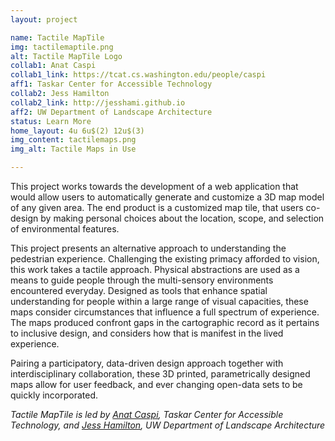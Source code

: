 ```yaml
---
layout: project

name: Tactile MapTile
img: tactilemaptile.png
alt: Tactile MapTile Logo
collab1: Anat Caspi
collab1_link: https://tcat.cs.washington.edu/people/caspi
aff1: Taskar Center for Accessible Technology
collab2: Jess Hamilton
collab2_link: http://jesshami.github.io
aff2: UW Department of Landscape Architecture
status: Learn More
home_layout: 4u 6u$(2) 12u$(3)
img_content: tactilemaps.png
img_alt: Tactile Maps in Use

---
```


This project works towards the development of a web application that would allow users to automatically generate and customize a 3D map model of any given area. The end product is a customized map tile, that users co-design by making personal choices about the location, scope, and selection of environmental features.  

This project presents an alternative approach to understanding the pedestrian experience. Challenging the existing primacy afforded to vision, this work takes a tactile approach. Physical abstractions are used as a means to guide people through the multi-sensory environments encountered everyday. Designed as tools that enhance spatial understanding for people within a large range of visual capacities, these maps consider circumstances that influence a full spectrum of experience.  The maps produced confront gaps in the cartographic record as it pertains to inclusive design, and considers how that is manifest in the lived experience.

Pairing a participatory, data-driven design approach together with interdisciplinary collaboration, these 3D printed, parametrically designed maps allow for user feedback, and ever changing open-data sets to be quickly incorporated.


_Tactile MapTile is led by [Anat Caspi](https://tcat.cs.washington.edu/people/caspi), Taskar Center for Accessible Technology, and [Jess Hamilton](http://jesshami.github.io), UW Department of Landscape Architecture_
